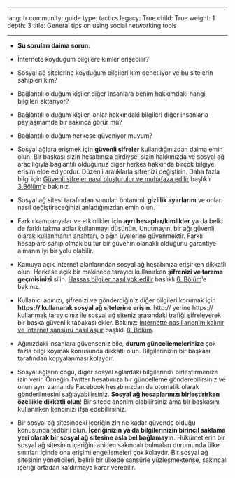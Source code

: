

---

lang: tr
community: guide
type: tactics
legacy: True
child: True
weight: 1
depth: 3
title: General tips on using social networking tools

---

- **Şu soruları daima sorun:**
 - İnternete koyduğum bilgilere kimler erişebilir?
 - Sosyal ağ sitelerine koyduğum bilgileri kim denetliyor ve bu sitelerin sahipleri kim?
 - Bağlantılı olduğum kişiler diğer insanlara benim hakkımdaki hangi bilgileri aktarıyor?
 - Bağlantılı olduğum kişiler, onlar hakkındaki bilgileri diğer insanlarla paylaşmamda bir sakınca görür mü?
 - Bağlantılı olduğum herkese güveniyor muyum?

- Sosyal ağlara erişmek için **güvenli şifreler** kullandığınızdan daima emin olun. Bir başkası sizin hesabınıza girdiyse, sizin hakkınızda ve sosyal ağ aracılığıyla bağlantılı olduğunuz diğer herkes hakkında birçok bilgiye erişim elde ediyordur. Düzenli aralıklarla şifrenizi değiştirin. Daha fazla bilgi için  [Güvenli şifreler nasıl oluşturulur ve muhafaza edilir](/tr/chapter-3) başlıklı [3.Bölüm](/tr/chapter-3)’e bakınız.

- Sosyal ağ sitesi tarafından sunulan öntanımlı **gizlilik ayarlarını** ve onları nasıl değiştireceğinizi anladığınızdan emin olun.

- Farklı kampanyalar ve etkinlikler için **ayrı hesaplar/kimlikler** ya da belki de farklı takma adlar kullanmayı düşünün. Unutmayın, bir ağı güvenli olarak kullanmanın anahtarı, o ağın üyelerine güvenmektir. Farklı hesaplara sahip olmak bu tür bir güvenin olanaklı olduğunu garantiye almanın iyi bir yolu olabilir.

- Kamuya açık internet alanlarından sosyal ağ hesabınıza erişirken dikkatli olun. Herkese açık bir makinede tarayıcı kullanırken **şifrenizi ve tarama geçmişinizi** silin. [Hassas bilgiler nasıl yok edilir](/tr/chapter-3) başlıklı [6. Bölüm](/tr/chapter-3)’e bakınız.

- Kullanıcı adınızı, şifrenizi ve gönderdiğiniz diğer bilgileri korumak için **https:// kullanarak sosyal ağ sitelerine erişin**. http:// yerine https:// kullanmak tarayıcınız ile sosyal ağ siteniz arasındaki trafiği şifreleyerek bir başka güvenlik tabakası ekler. Bakınız: [İnternette nasıl anonim kalınır ve internet sansürü nasıl aşılır](/tr/chapter-8) başlıklı [8. Bölüm](/tr/chapter-8).

- Ağınızdaki insanlara güvenseniz bile, **durum güncellemelerinize** çok fazla bilgi koymak konusunda dikkatli olun. Bilgilerinizin bir başkası tarafından kopyalanması kolaydır.

- Sosyal ağların çoğu, diğer sosyal ağlardaki bilgilerinizi birleştirmenize izin verir. Örneğin Twitter hesabınıza bir güncelleme gönderebilirsiniz ve onun aynı zamanda Facebook hesabınızdan da otomatik olarak gönderilmesini sağlayabilirsiniz. **Sosyal ağ hesaplarınızı birleştirirken özellikle dikkatli olun**! Bir sitede anonim olabilirsiniz ama bir başkasını kullanırken kendinizi ifşa edebilirsiniz.

- Bir sosyal ağ sitesindeki içeriğinizin ne kadar güvende olduğu konusunda tedbirli olun. **İçeriğinizin ya da bilgilerinizin birincil saklama yeri olarak bir sosyal ağ sitesine asla bel bağlamayın**. Hükümetlerin bir sosyal ağ sitesinin içeriğini aniden sakıncalı bulmaları durumunda ülke sınırları içinde ona erişimi engellemeleri çok kolaydır. Bir sosyal ağ sitesinin yöneticileri, belirli bir ülkede sansürle yüzleşmektense, sakıncalı içeriği ortadan kaldırmaya karar verebilir.


